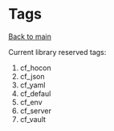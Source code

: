 # Tags

[Back to main](https://github.com/goreflect/gostructor/blob/master)

Current library reserved tags:

1. cf_hocon
2. cf_json
3. cf_yaml
4. cf_defaul
5. cf_env
6. cf_server
7. cf_vault
